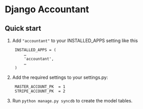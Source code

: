 # Django Accountant

## Quick start

1. Add `"accountant"` to your INSTALLED_APPS setting like this


        INSTALLED_APPS = (
            …
            'accountant',
            …
        )
2. Add the required settings to your settings.py:


        MASTER_ACCOUNT_PK  = 1
        STRIPE_ACCOUNT_PK  = 2
3. Run `python manage.py syncdb` to create the model tables.
